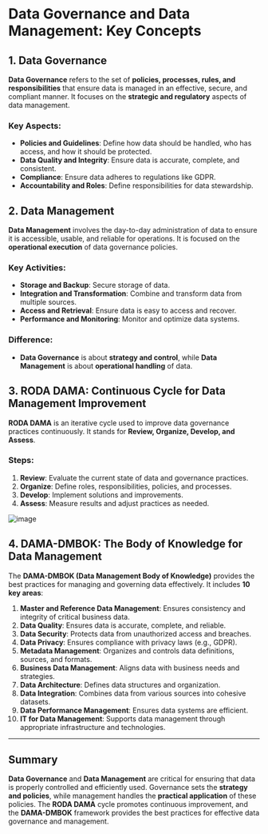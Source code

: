# Data Governance and Data Management: Key Concepts

## 1. **Data Governance**
**Data Governance** refers to the set of **policies, processes, rules, and responsibilities** that ensure data is managed in an effective, secure, and compliant manner. It focuses on the **strategic and regulatory** aspects of data management.

### Key Aspects:
- **Policies and Guidelines**: Define how data should be handled, who has access, and how it should be protected.
- **Data Quality and Integrity**: Ensure data is accurate, complete, and consistent.
- **Compliance**: Ensure data adheres to regulations like GDPR.
- **Accountability and Roles**: Define responsibilities for data stewardship.

## 2. **Data Management**
**Data Management** involves the day-to-day administration of data to ensure it is accessible, usable, and reliable for operations. It is focused on the **operational execution** of data governance policies.

### Key Activities:
- **Storage and Backup**: Secure storage of data.
- **Integration and Transformation**: Combine and transform data from multiple sources.
- **Access and Retrieval**: Ensure data is easy to access and recover.
- **Performance and Monitoring**: Monitor and optimize data systems.

### Difference:
- **Data Governance** is about **strategy and control**, while **Data Management** is about **operational handling** of data.


## 3. **RODA DAMA: Continuous Cycle for Data Management Improvement**

**RODA DAMA** is an iterative cycle used to improve data governance practices continuously. It stands for **Review, Organize, Develop, and Assess**.

### Steps:
1. **Review**: Evaluate the current state of data and governance practices.
2. **Organize**: Define roles, responsibilities, policies, and processes.
3. **Develop**: Implement solutions and improvements.
4. **Assess**: Measure results and adjust practices as needed.

![image](https://github.com/user-attachments/assets/715468cf-b063-41ea-b634-5b2024965b2c)


## 4. **DAMA-DMBOK: The Body of Knowledge for Data Management**

The **DAMA-DMBOK (Data Management Body of Knowledge)** provides the best practices for managing and governing data effectively. It includes **10 key areas**:

1. **Master and Reference Data Management**: Ensures consistency and integrity of critical business data.
2. **Data Quality**: Ensures data is accurate, complete, and reliable.
3. **Data Security**: Protects data from unauthorized access and breaches.
4. **Data Privacy**: Ensures compliance with privacy laws (e.g., GDPR).
5. **Metadata Management**: Organizes and controls data definitions, sources, and formats.
6. **Business Data Management**: Aligns data with business needs and strategies.
7. **Data Architecture**: Defines data structures and organization.
8. **Data Integration**: Combines data from various sources into cohesive datasets.
9. **Data Performance Management**: Ensures data systems are efficient.
10. **IT for Data Management**: Supports data management through appropriate infrastructure and technologies.

---

## **Summary**
**Data Governance** and **Data Management** are critical for ensuring that data is properly controlled and efficiently used. Governance sets the **strategy and policies**, while management handles the **practical application** of these policies. The **RODA DAMA** cycle promotes continuous improvement, and the **DAMA-DMBOK** framework provides the best practices for effective data governance and management.
